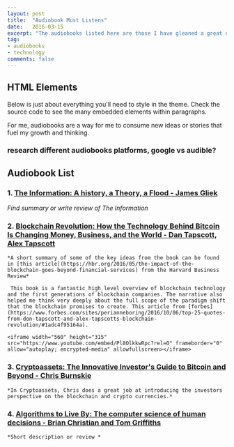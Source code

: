 ```yaml
---
layout: post
title:  "Audiobook Must Listens"
date:   2016-03-15
excerpt: "The audiobooks listed here are those I have gleaned a great deal of insight and inspiration from."
tag:
- audiobooks
- technology
comments: false
---
```


## HTML Elements

Below is just about everything you'll need to style in the theme. Check the source code to see the many embedded elements within paragraphs.

For me, audiobooks are  a way for me to consume new ideas or stories that fuel my growth and thinking.

### research different audiobooks platforms, google vs audible?


## Audiobook List

### 1. [The Information: A history, a Theory, a Flood - James Gliek](https://en.wikipedia.org/wiki/The_Information:_A_History,_a_Theory,_a_Flood)

*Find summary or write review of The Information*

### 2. [Blockchain Revolution: How the Technology Behind Bitcoin Is Changing Money, Business, and the World - Dan Tapscott, Alex Tapscott](http://blockchain-revolution.com/)

    *A short summary of some of the key ideas from the book can be found in [this article](https://hbr.org/2016/05/the-impact-of-the-blockchain-goes-beyond-financial-services) from the Harvard Business Review*

     This book is a fantastic high level overview of blockchain technology and the first generations of blockchain companies. The narrative also helped me think very deeply about the full scope of the paradigm shift that the blockchain promises to create. This article from [forbes](https://www.forbes.com/sites/perianneboring/2016/10/06/top-25-quotes-from-don-tapscott-and-alex-tapscotts-blockchain-revolution/#1adc4f95164a).

    <iframe width="560" height="315" src="https://www.youtube.com/embed/Pl8OlkkwRpc?rel=0" frameborder="0" allow="autoplay; encrypted-media" allowfullscreen></iframe>

### 3. [Cryptoassets: The Innovative Investor's Guide to Bitcoin and Beyond - Chris Burnskie ](https://www.bitcoinandbeyond.com/)

    *In Cryptoassets, Chris does a great job at introducing the investors perspective on the blockchain and crypto currencies.*



### 4. [Algorithms to Live By: The computer science of human decisions - Brian Christian and Tom Griffiths](http://algorithmstoliveby.com/)

    *Short description or review *     
